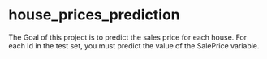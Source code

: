# house_prices_prediction
The Goal of this project is to predict the sales price for each house. For each Id in the test set, you must predict the value of the SalePrice variable. 
